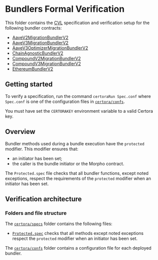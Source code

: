 # Bundlers Formal Verification

This folder contains the [CVL](https://docs.certora.com/en/latest/docs/cvl/index.html) specification and verification setup for the following bundler contracts:

- [AaveV2MigrationBundlerV2](../src/migration/AaveV2MigrationBundlerV2.sol)
- [AaveV3MigrationBundlerV2](../src/migration/AaveV3MigrationBundlerV2.sol)
- [AaveV3OptimizerMigrationBundlerV2](../src/migration/AaveV3OptimizerMigrationBundlerV2.sol)
- [ChainAgnosticBundlerV2](../src/chain-agnostic/ChainAgnosticBundlerV2.sol)
- [CompoundV2MigrationBundlerV2](../src/migration/CompoundV2MigrationBundlerV2.sol)
- [CompoundV3MigrationBundlerV2](../src/migration/CompoundV3MigrationBundlerV2.sol)
- [EthereumBundlerV2](../src/ethereum/EthereumBundlerV2.sol)

## Getting started

To verify a specification, run the command `certoraRun Spec.conf` where `Spec.conf` is one of the configuration files in [`certora/confs`](confs).

You must have set the `CERTORAKEY` environment variable to a valid Certora key.

## Overview

Bundler methods used during a bundle execution have the `protected` modifier. This modifier ensures that:
- an initiator has been set;
- the caller is the bundle initiator or the Morpho contract.

The `Protected.spec` file checks that all bundler functions, except noted exceptions, respect the requirements of the `protected` modifier when an initiator has been set.

## Verification architecture

### Folders and file structure

The [`certora/specs`](specs) folder contains the following files:

- [`Protected.spec`](specs/Protected.spec) checks that all methods except noted exceptions respect the `protected` modifier when an initiator has been set.

The [`certora/confs`](confs) folder contains a configuration file for each deployed bundler.
